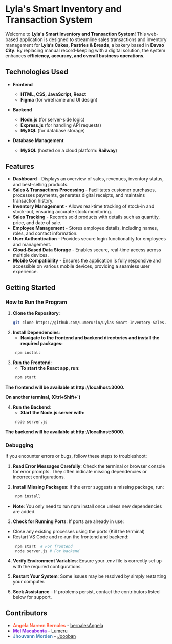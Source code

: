 # **Lyla's Smart Inventory and Transaction System**  

Welcome to **Lyla's Smart Inventory and Transaction System**! This web-based application is designed to streamline sales transactions and inventory management for **Lyla’s Cakes, Pastries & Breads**, a bakery based in **Davao City**. By replacing manual record-keeping with a digital solution, the system enhances **efficiency, accuracy, and overall business operations**.  

## **Technologies Used**  

- **Frontend**  
  - **HTML, CSS, JavaScript, React**  
  - **Figma** (for wireframe and UI design)  

- **Backend**  
  - **Node.js** (for server-side logic)  
  - **Express.js** (for handling API requests)  
  - **MySQL** (for database storage)  

- **Database Management**  
  - **MySQL** (hosted on a cloud platform: **Railway**)  

## **Features**  

- **Dashboard** - Displays an overview of sales, revenues, inventory status, and best-selling products.  
- **Sales & Transactions Processing** - Facilitates customer purchases, processes payments, generates digital receipts, and maintains transaction history.  
- **Inventory Management** - Allows real-time tracking of stock-in and stock-out, ensuring accurate stock monitoring.  
- **Sales Tracking** - Records sold products with details such as quantity, price, and date of sale.  
- **Employee Management** - Stores employee details, including names, roles, and contact information.  
- **User Authentication** - Provides secure login functionality for employees and management.  
- **Cloud-Based Data Storage** - Enables secure, real-time access across multiple devices.  
- **Mobile Compatibility** - Ensures the application is fully responsive and accessible on various mobile devices, providing a seamless user experience.  

## **Getting Started**  

### **How to Run the Program**  

1. **Clone the Repository**:  
   ```bash
   git clone https://github.com/Lumerurin/Lylas-Smart-Inventory-Sales.git

2. **Install Dependencies**:
   - **Navigate to the frontend and backend directories and install the required packages:**
   ```bash
    npm install

3. **Run the Frontend**:
   - **To start the React app, run:**
   ```bash
    npm start
**The frontend will be available at http://localhost:3000.**

**On another terminal, (Ctrl+Shift+`)**

4. **Run the Backend**:
   - **Start the Node.js server with:**
   ```bash
    node server.js

**The backend will be available at http://localhost:5000.**

### **Debugging**
If you encounter errors or bugs, follow these steps to troubleshoot:

1. **Read Error Messages Carefully**: Check the terminal or browser console for error prompts. They often indicate missing dependencies or incorrect configurations.
 
2. **Install Missing Packages**: If the error suggests a missing package, run:
   ```bash
    npm install
- **Note**: You only need to run npm install once unless new dependencies are added.

3. **Check for Running Ports**: If ports are already in use:
- Close any existing processes using the ports (Kill the terminal) 
- Restart VS Code and re-run the frontend and backend:
   ```bash
    npm start  # For frontend
    node server.js # For backend

4. **Verify Environment Variables**: Ensure your .env file is correctly set up with the required configurations.

5. **Restart Your System**: Some issues may be resolved by simply restarting your computer.

6. **Seek Assistance** – If problems persist, contact the contributors listed below for support.


## **Contributors**

- **<span style="color:#FF6347">Angela Nareen Bernales</span>** - [bernalesAngela](https://github.com/bernalesangela)
- **<span style="color:#8A2BE2">Mel Macabenta</span>** - [Lumeru](https://github.com/MeruMeru09)
- **<span style="color:#4682B4">Jhouvann Morden</span>** - [Joooban](https://github.com/Joooban) 
